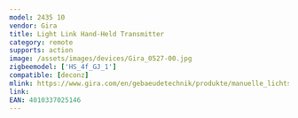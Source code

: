 ```yaml
---
model: 2435 10
vendor: Gira
title: Light Link Hand-Held Transmitter
category: remote
supports: action
image: /assets/images/devices/Gira_0527-00.jpg
zigbeemodel: ['HS_4f_GJ_1']
compatible: [deconz]
mlink: https://www.gira.com/en/gebaeudetechnik/produkte/manuelle_lichtsteuerung/zigbee-lightlink/handsender/features.html
link:
EAN: 4010337025146
---
```

